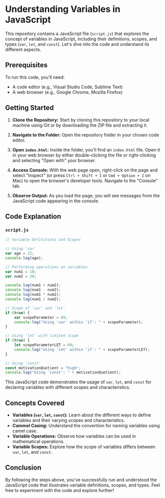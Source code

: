 # Understanding Variables in JavaScript

This repository contains a JavaScript file (`script.js`) that explores the concept of variables in JavaScript, including their definitions, scopes, and types (`var`, `let`, and `const`). Let's dive into the code and understand its different aspects.

## Prerequisites

To run this code, you'll need:

- A code editor (e.g., Visual Studio Code, Sublime Text)
- A web browser (e.g., Google Chrome, Mozilla Firefox)

## Getting Started

1. **Clone the Repository:** Start by cloning this repository to your local machine using Git or by downloading the ZIP file and extracting it.

2. **Navigate to the Folder:** Open the repository folder in your chosen code editor.

3. **Open `index.html`:** Inside the folder, you'll find an `index.html` file. Open it in your web browser by either double-clicking the file or right-clicking and selecting "Open with" your browser.

4. **Access Console:** With the web page open, right-click on the page and select "Inspect" (or press `Ctrl + Shift + I` or `Cmd + Option + I` on Mac) to open the browser's developer tools. Navigate to the "Console" tab.

5. **Observe Output:** As you load the page, you will see messages from the JavaScript code appearing in the console.

## Code Explanation

### `script.js`

```javascript
// Variable Definitions and Scopes

// Using 'var'
var age = 22;
console.log(age);

// Performing operations on variables
var num1 = 10;
var num2 = 20;

console.log(num1 + num2);
console.log(num1 - num2);
console.log(num1 * num2);
console.log(num1 / num2);

// Scope of 'var' and 'let'
if (true) {
    var scopeParameter = 69;
    console.log("Using 'var' within 'if': " + scopeParameter);
}

// Using 'let' with limited scope
if (true) {
    let scopeParameterLET = 69;
    console.log("Using 'let' within 'if': " + scopeParameterLET);
}

// Using 'const'
const motivationQuotient = "high";
console.log("Using 'const': " + motivationQuotient);
```

This JavaScript code demonstrates the usage of `var`, `let`, and `const` for declaring variables with different scopes and characteristics.

## Concepts Covered

- **Variables (`var`, `let`, `const`):** Learn about the different ways to define variables and their varying scopes and characteristics.
- **Cammel Casing:** Understand the convention for naming variables using camel case.
- **Variable Operations:** Observe how variables can be used in mathematical operations.
- **Variable Scopes:** Explore how the scope of variables differs between `var`, `let`, and `const`.

## Conclusion

By following the steps above, you've successfully run and understood the JavaScript code that illustrates variable definitions, scopes, and types. Feel free to experiment with the code and explore further!
